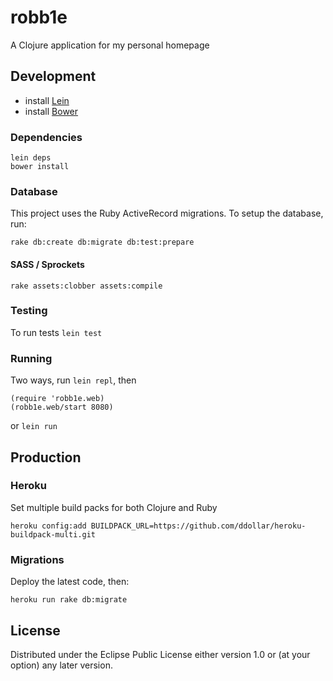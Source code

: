 # robb1e

A Clojure application for my personal homepage

## Development

- install [Lein](http://leiningen.org)
- install [Bower](http://bower.io/)

### Dependencies

    lein deps
    bower install

### Database

This project uses the Ruby ActiveRecord migrations. To setup the database, run:

    rake db:create db:migrate db:test:prepare

#### SASS / Sprockets

    rake assets:clobber assets:compile

### Testing

To run tests `lein test`

### Running

Two ways, run `lein repl`, then

    (require 'robb1e.web)
    (robb1e.web/start 8080)

or `lein run`

## Production

### Heroku

Set multiple build packs for both Clojure and Ruby

    heroku config:add BUILDPACK_URL=https://github.com/ddollar/heroku-buildpack-multi.git

### Migrations

Deploy the latest code, then:

`heroku run rake db:migrate`

## License

Distributed under the Eclipse Public License either version 1.0 or (at
your option) any later version.
